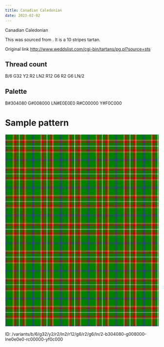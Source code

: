 ```yaml
---
title: Canadian Caledonian
date: 2023-02-02
---
```

Canadian Caledonian

This was sourced from <no value>.  It is a 10 stripes tartan.

Original link http://www.weddslist.com/cgi-bin/tartans/pg.pl?source=sts

## Thread count
B/6 G32 Y2 R2 LN2 R12 G6 R2 G6 LN/2

## Palette
B#304080 G#008000 LN#E0E0E0 R#C00000 Y#F0C000

# Sample pattern

![Tartan detail](tartan.png "B/6 G32 Y2 R2 LN2 R12 G6 R2 G6 LN/2 tartan")

ID: /variants/b/6/g32/y2/r2/ln2/r12/g6/r2/g6/ln/2-b304080-g008000-lne0e0e0-rc00000-yf0c000